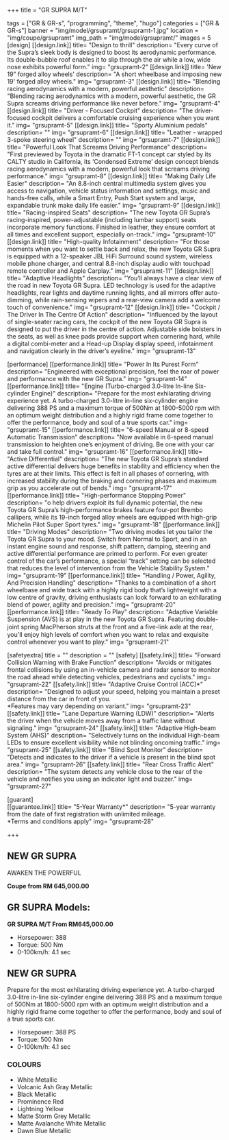+++
title = "GR SUPRA M/T"

tags = ["GR & GR-s", "programming", "theme", "hugo"]
categories = ["GR & GR-s"]
banner = "img/model/grsupramt/grsupramt-1.jpg"
location = "img/coupe/grsupramt"
img_path = "img/model/grsupramt/"
images = 5
[design]
   [[design.link]]
     title= "Design to thrill"
     description= "Every curve of the Supra’s sleek body is designed to boost its aerodynamic performance. Its double-bubble roof enables it to slip through the air while a low, wide nose exhibits powerful form."
     img= "grsupramt-2"
   [[design.link]]
     title= 'New 19” forged alloy wheels'
     description= "A short wheelbase and imposing new 19' forged alloy wheels."
     img= "grsupramt-3"
   [[design.link]]
     title= "Blending racing aerodynamics with a modern, powerful aesthetic"
     description= "Blending racing aerodynamics with a modern, powerful aesthetic, the GR Supra screams driving performance like never before."
     img= "grsupramt-4"
   [[design.link]]
     title= "Driver - Focused Cockpit"
     description= "The driver-focused cockpit delivers a comfortable cruising experience when you want it."
     img= "grsupramt-5"
   [[design.link]]
     title= "Sporty Aluminium pedals"
     description= ""
     img= "grsupramt-6"
   [[design.link]]
     title= "Leather - wrapped 3-spoke steering wheel"
     description= ""
     img= "grsupramt-7"
   [[design.link]]
     title= "Powerful Look That Screams Driving Performance"
     description= "First previewed by Toyota in the dramatic FT-1 concept car styled by its CALTY studio in California, its ‘Condensed Extreme’ design concept blends racing aerodynamics with a modern, powerful look that screams driving performance."
     img= "grsupramt-8"
   [[design.link]]
     title= "Making Daily Life Easier"
     description= "An 8.8-inch central multimedia system gives you access to navigation, vehicle status information and settings, music and hands-free calls, while a Smart Entry, Push Start system and large, expandable trunk make daily life easier."
     img= "grsupramt-9"
   [[design.link]]
     title= "Racing-inspired Seats"
     description= "The new Toyota GR Supra’s racing-inspired, power-adjustable (including lumbar support) seats incorporate memory functions. Finished in leather, they ensure comfort at all times and excellent support, especially on-track."
     img= "grsupramt-10"
   [[design.link]]
     title= "High-quality Infotainment"
     description= "For those moments when you want to settle back and relax, the new Toyota GR Supra is equipped with a 12-speaker JBL HiFi Surround sound system, wireless mobile phone charger, and central 8.8-inch display audio with touchpad remote controller and Apple Carplay."
     img= "grsupramt-11"
   [[design.link]]
     title= "Adaptive Headlights"
     description= "You’ll always have a clear view of the road in new Toyota GR Supra. LED technology is used for the adaptive headlights, rear lights and daytime running lights, and all mirrors offer auto-dimming, while rain-sensing wipers and a rear-view camera add a welcome touch of convenience."
     img= "grsupramt-12"
   [[design.link]]
     title= "Cockpit / The Driver In The Centre Of Action"
     description= "Influenced by the layout of single-seater racing cars, the cockpit of the new Toyota GR Supra is designed to put the driver in the centre of action. Adjustable side bolsters in the seats, as well as knee pads provide support when cornering hard, while a digital combi-meter and a Head-up Display display speed, infotainment and navigation clearly in the driver’s eyeline."
     img= "grsupramt-13"

 
[performance]
   [[performance.link]]
     title= "Power In Its Purest Form"
     description= "Engineered with exceptional precision, feel the roar of power and performance with the new GR Supra."
     img= "grsupramt-14"
   [[performance.link]]
     title= "Engine (Turbo-charged 3.0-litre In-line Six-cylinder Engine)"
     description= "Prepare for the most exhilarating driving experience yet. A turbo-charged 3.0-litre in-line six-cylinder engine delivering 388 PS and a maximum torque of 500Nm at 1800-5000 rpm with an optimum weight distribution and a highly rigid frame come together to offer the performance, body and soul of a true sports car."
     img= "grsupramt-15"
   [[performance.link]]
     title= "6-speed Manual or 8-speed Automatic Transmission"
     description= "Now available in 6-speed manual transmission to heighten one’s enjoyment of driving. Be one with your car and take full control."
     img= "grsupramt-16"
   [[performance.link]]
     title= "Active Differential"
     description= "The new Toyota GR Supra’s standard active differential delivers huge benefits in stability and efficiency when the tyres are at their limits. This effect is felt in all phases of cornering, with increased stability during the braking and cornering phases and maximum grip as you accelerate out of bends."
     img= "grsupramt-17"
   [[performance.link]]
     title= "High-performance Stopping Power"
     description= "o help drivers exploit its full dynamic potential, the new Toyota GR Supra’s high-performance brakes feature four-pot Brembo callipers, while its 19-inch forged alloy wheels are equipped with high-grip Michelin Pilot Super Sport tyres."
     img= "grsupramt-18"
   [[performance.link]]
     title= "Driving Modes"
     description= "Two driving modes let you tailor the Toyota GR Supra to your mood. Switch from Normal to Sport, and in an instant engine sound and response, shift pattern, damping, steering and active differential performance are primed to perform. For even greater control of the car’s performance, a special “track” setting can be selected that reduces the level of intervention from the Vehicle Stability System."
     img= "grsupramt-19"
   [[performance.link]]
     title= "Handling / Power, Agility, And Precision Handling"
     description= "Thanks to a combination of a short wheelbase and wide track with a highly rigid body that’s lightweight with a low centre of gravity, driving enthusiasts can look forward to an exhilarating blend of power, agility and precision."
     img= "grsupramt-20"
    [[performance.link]]
     title= "Ready To Play"
     description= "Adaptive Variable Suspension (AVS) is at play in the new Toyota GR Supra. Featuring double-joint spring MacPherson struts at the front and a ﬁve-link axle at the rear, you'll enjoy high levels of comfort when you want to relax and exquisite control whenever you want to play."
     img= "grsupramt-21"

[safetyextra]
  title = ""
  description = ""
[safety]
   [[safety.link]]
     title= "Forward Collision Warning with Brake Function"
     description= "Avoids or mitigates frontal collisions by using an in-vehicle camera and radar sensor to monitor the road ahead while detecting vehicles, pedestrians and cyclists."
     img= "grsupramt-22"
   [[safety.link]]
     title= "Adaptive Cruise Control (ACC)*"
     description= "Designed to adjust your speed, helping you maintain a preset distance from the car in front of you.<br>*Features may vary depending on variant."
     img= "grsupramt-23"
   [[safety.link]]
     title= "Lane Departure Warning (LDW)"
     description= "Alerts the driver when the vehicle moves away from a traffic lane without signaling."
     img= "grsupramt-24"
   [[safety.link]]
     title= "Adaptive High-beam System (AHS)"
     description= "Selectively turns on the individual High-beam LEDs to ensure excellent visibility while not blinding oncoming traffic."
     img= "grsupramt-25"
   [[safety.link]]
     title= "Blind Spot Monitor"
     description= "Detects and indicates to the driver if a vehicle is present in the blind spot area."
     img= "grsupramt-26"
   [[safety.link]]
     title= "Rear Cross Traffic Alert"
     description= "The system detects any vehicle close to the rear of the vehicle and notifies you using an indicator light and buzzer."
     img= "grsupramt-27"


[guarant]  
   [[guarantee.link]]
     title= "5-Year Warranty*"
     description= "5-year warranty from the date of first registration with unlimited mileage.<br>*Terms and conditions apply"
     img= "grsupramt-28"

+++
## NEW GR SUPRA

AWAKEN THE POWERFUL

**Coupe from RM 645,000.00**

## GR SUPRA Models:

**GR SUPRA M/T  From RM645,000.00**
- Horsepower: 388
- Torque: 500 Nm
- 0-100km/h: 4.1 sec
 
## NEW GR SUPRA
Prepare for the most exhilarating driving experience yet. A turbo-charged 3.0-litre in-line six-cylinder engine delivering 388 PS and a maximum torque of 500Nm at 1800-5000 rpm with an optimum weight distribution and a highly rigid frame come together to offer the performance, body and soul of a true sports car.

- Horsepower: 388 PS
- Torque: 500 Nm
- 0-100km/h: 4.1 sec 


### COLOURS
- White Metallic
- Volcanic Ash Gray Metallic
- Black Metallic
- Prominence Red
- Lightning Yellow
- Matte Storm Grey Metallic
- Matte Avalanche White Metallic
- Dawn Blue Metallic
